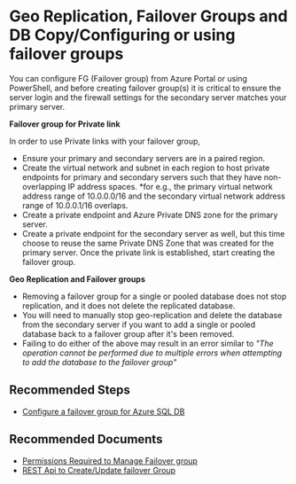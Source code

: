 <properties
	pageTitle="Geo Replication, Failover Groups and DB Copy/Configuring or using failover groups"
	description="Geo Replication, Failover Groups and DB Copy/Configuring or using failover groups"
	service="microsoft.sql"
	resource="servers"
	authors="subbuk,maboja-msft"
	ms.author="subbuk,maboja"
	displayOrder=""
	selfHelpType="generic"
	supportTopicIds="32731230"
	productPesIds="13491"
	cloudEnvironments="public,blackForest,fairfax,mooncake, usnat, ussec"
	articleId="a564aa55-abf9-41d1-96eb-2687717b4dab"
	ownershipId="AzureData_AzureSQLDB_Availability"
/>

# Geo Replication, Failover Groups and DB Copy/Configuring or using failover groups

You can configure FG (Failover group) from  Azure Portal or using PowerShell, and before creating failover group(s) it is critical to  ensure the server login and the firewall settings for the secondary server matches your primary server.

**Failover group for Private link**

In order to use Private links with your failover group,
- Ensure your primary and secondary servers are in a paired region.
- Create the virtual network and subnet in each region to host private endpoints for primary and secondary servers such that they have non-overlapping IP address spaces. *for e.g., the primary virtual network address range of 10.0.0.0/16 and the secondary virtual network address range of 10.0.0.1/16 overlaps.  
- Create a private endpoint and Azure Private DNS zone for the primary server.
- Create a private endpoint for the secondary server as well, but this time choose to reuse the same Private DNS Zone that was created for the primary server.
Once the private link is established, start creating the failover group.

**Geo Replication and  Failover groups**
- Removing a failover group for a single or pooled database does not stop replication, and it does not delete the replicated database.
- You will need to manually stop geo-replication and delete the database from the secondary server if you want to add a single or pooled database back to a failover group after it's been removed.
- Failing to do either of the above  may result in an error similar to  *"The operation cannot be performed due to multiple errors when attempting to add the database to the failover group"*

## **Recommended Steps**

* [Configure a failover group for Azure SQL DB](https://docs.microsoft.com/azure/sql-database/sql-database-configure-failover-group?WT.mc_id=pid:13491:sid:32731230/)<br>

## **Recommended Documents**

* [Permissions Required to Manage  Failover group](https://docs.microsoft.com/azure/sql-database/sql-database-auto-failover-group?WT.mc_id=pid:13491:sid:32731230/)<br>
* [REST Api to Create/Update failover Group](https://docs.microsoft.com/rest/api/sql/failovergroups/createorupdate?WT.mc_id=pid:13491:sid:32731230/)   
